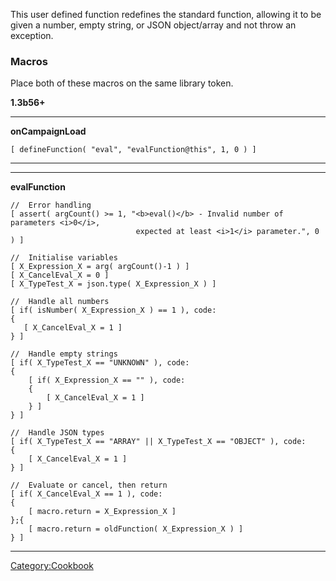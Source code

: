 This user defined function redefines the standard  function, allowing it
to be given a number, empty string, or JSON object/array and not throw
an exception.

### Macros

Place both of these macros on the same library token.

**1.3b56+**

<hr>

**onCampaignLoad**

``` mtmacro numberLines
[ defineFunction( "eval", "evalFunction@this", 1, 0 ) ]
```

<hr>



<hr>

**evalFunction**

``` mtmacro numberLines
//  Error handling
[ assert( argCount() >= 1, "<b>eval()</b> - Invalid number of parameters <i>0</i>,
                            expected at least <i>1</i> parameter.", 0 ) ]

//  Initialise variables
[ X_Expression_X = arg( argCount()-1 ) ]
[ X_CancelEval_X = 0 ]
[ X_TypeTest_X = json.type( X_Expression_X ) ]

//  Handle all numbers
[ if( isNumber( X_Expression_X ) == 1 ), code:
{
   [ X_CancelEval_X = 1 ]
} ]

//  Handle empty strings
[ if( X_TypeTest_X == "UNKNOWN" ), code:
{
    [ if( X_Expression_X == "" ), code:
    {
        [ X_CancelEval_X = 1 ]
    } ]
} ]

//  Handle JSON types
[ if( X_TypeTest_X == "ARRAY" || X_TypeTest_X == "OBJECT" ), code:
{
    [ X_CancelEval_X = 1 ]
} ]

//  Evaluate or cancel, then return
[ if( X_CancelEval_X == 1 ), code:
{
    [ macro.return = X_Expression_X ]
};{
    [ macro.return = oldFunction( X_Expression_X ) ]
} ]
```

<hr>



[Category:Cookbook](Category:Cookbook "wikilink")
